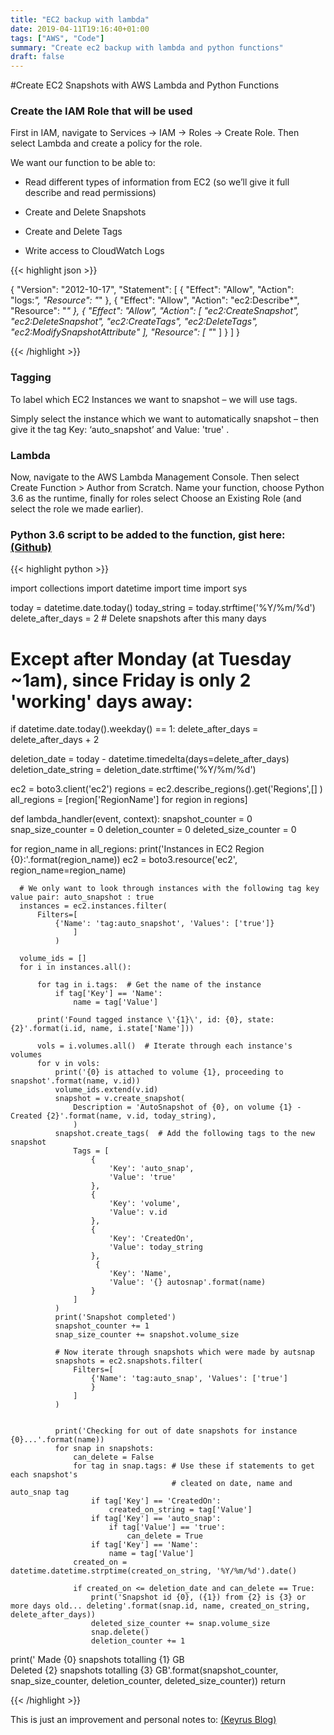 ```yaml
---
title: "EC2 backup with lambda"
date: 2019-04-11T19:16:40+01:00
tags: ["AWS", "Code"]
summary: "Create ec2 backup with lambda and python functions"
draft: false
---
```



#Create EC2 Snapshots with AWS Lambda and Python Functions



### Create the IAM Role that will be used

First in IAM, navigate to Services -> IAM -> Roles -> Create Role. Then select Lambda and create a policy for the role.

We want our function to be able to:

- Read different types of information from EC2 (so we’ll give it full describe and read permissions)

- Create and Delete Snapshots

- Create and Delete Tags

- Write access to CloudWatch Logs

{{< highlight json >}}

{
   "Version": "2012-10-17",
   "Statement": [
       {
           "Effect": "Allow",
           "Action": "logs:*",
           "Resource": "*"
       },
       {
           "Effect": "Allow",
           "Action": "ec2:Describe*",
           "Resource": "*"
       },
       {
           "Effect": "Allow",
           "Action": [
               "ec2:CreateSnapshot",
               "ec2:DeleteSnapshot",
               "ec2:CreateTags",
               "ec2:DeleteTags",
               "ec2:ModifySnapshotAttribute"
           ],
           "Resource": [
               "*"
           ]
       }
   ]
}

{{< /highlight >}}

### Tagging

To label which EC2 Instances we want to snapshot – we will use tags.

Simply select the instance which we want to automatically snapshot – then give it the tag Key: ‘auto_snapshot’ and Value: 'true' .


### Lambda

Now, navigate to the AWS Lambda Management Console. Then select Create Function > Author from Scratch. Name your function, choose Python 3.6 as the runtime, finally for roles select Choose an Existing Role (and select the role we made earlier).


### Python 3.6 script to be added to the function, gist here: [(Github)](https://gist.github.com/sysrex/f07d012797c681f69410150e094c7296)

{{< highlight python >}}

import collections
import datetime
import time
import sys


today = datetime.date.today()
today_string = today.strftime('%Y/%m/%d')
delete_after_days = 2  # Delete snapshots after this many days

# Except after Monday (at Tuesday ~1am), since Friday is only 2 'working' days away:
if datetime.date.today().weekday() == 1:
    delete_after_days = delete_after_days + 2

deletion_date = today - datetime.timedelta(days=delete_after_days)
deletion_date_string = deletion_date.strftime('%Y/%m/%d')


ec2 = boto3.client('ec2')
regions = ec2.describe_regions().get('Regions',[] )
all_regions = [region['RegionName'] for region in regions]

def lambda_handler(event, context):
    snapshot_counter = 0
    snap_size_counter = 0
    deletion_counter = 0
    deleted_size_counter = 0

  for region_name in all_regions:
      print('Instances in EC2 Region {0}:'.format(region_name))
      ec2 = boto3.resource('ec2', region_name=region_name)

      # We only want to look through instances with the following tag key value pair: auto_snapshot : true
      instances = ec2.instances.filter(
          Filters=[
              {'Name': 'tag:auto_snapshot', 'Values': ['true']}
                  ]
              )

      volume_ids = []
      for i in instances.all():

          for tag in i.tags:  # Get the name of the instance
              if tag['Key'] == 'Name':
                  name = tag['Value']

          print('Found tagged instance \'{1}\', id: {0}, state: {2}'.format(i.id, name, i.state['Name']))

          vols = i.volumes.all()  # Iterate through each instance's volumes
          for v in vols:
              print('{0} is attached to volume {1}, proceeding to snapshot'.format(name, v.id))
              volume_ids.extend(v.id)
              snapshot = v.create_snapshot(
                  Description = 'AutoSnapshot of {0}, on volume {1} - Created {2}'.format(name, v.id, today_string),
                  )
              snapshot.create_tags(  # Add the following tags to the new snapshot
                  Tags = [
                      {
                          'Key': 'auto_snap',
                          'Value': 'true'
                      },
                      {
                          'Key': 'volume',
                          'Value': v.id
                      },
                      {
                          'Key': 'CreatedOn',
                          'Value': today_string
                      },
                       {
                          'Key': 'Name',
                          'Value': '{} autosnap'.format(name)
                      }
                  ]
              )
              print('Snapshot completed')
              snapshot_counter += 1
              snap_size_counter += snapshot.volume_size

              # Now iterate through snapshots which were made by autsnap
              snapshots = ec2.snapshots.filter(
                  Filters=[
                      {'Name': 'tag:auto_snap', 'Values': ['true']
                      }
                  ]
              )


              print('Checking for out of date snapshots for instance {0}...'.format(name))
              for snap in snapshots:
                  can_delete = False
                  for tag in snap.tags: # Use these if statements to get each snapshot's
                                        # cleated on date, name and auto_snap tag
                      if tag['Key'] == 'CreatedOn':
                          created_on_string = tag['Value']
                      if tag['Key'] == 'auto_snap':
                          if tag['Value'] == 'true':
                              can_delete = True
                      if tag['Key'] == 'Name':
                          name = tag['Value']
                  created_on = datetime.datetime.strptime(created_on_string, '%Y/%m/%d').date()

                  if created_on <= deletion_date and can_delete == True:
                      print('Snapshot id {0}, ({1}) from {2} is {3} or more days old... deleting'.format(snap.id, name, created_on_string, delete_after_days))
                      deleted_size_counter += snap.volume_size
                      snap.delete()
                      deletion_counter += 1

  print('   Made {0} snapshots totalling {1} GB\
        Deleted {2} snapshots totalling {3} GB'.format(snapshot_counter, snap_size_counter, deletion_counter, deleted_size_counter))
  return


{{< /highlight >}}



This is just an improvement and personal notes to:
[(Keyrus Blog)](http://blog.keyrus.co.uk/backup_ec2_instances_automatic_snapshots.html)


